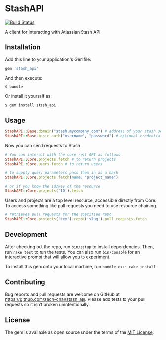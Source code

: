 # StashAPI 
[![Build Status](https://travis-ci.org/zach-chai/stash_api.svg?branch=master)](https://travis-ci.org/zach-chai/stash_api)

A client for interacting with Atlassian Stash API

## Installation

Add this line to your application's Gemfile:

```ruby
gem 'stash_api'
```

And then execute:

    $ bundle

Or install it yourself as:

    $ gem install stash_api

## Usage

```ruby
StashAPI::Base.domain("stash.mycompany.com") # address of your stash server
StashAPI::Base.basic_auth("username", "password") # optional credentials
```
Now you can send requests to Stash
```ruby
# You can interact with the core rest API as follows
StashAPI::Core.projects.fetch # to return projects
StashAPI::Core.users.fetch # to return users

# to supply query parameters pass them in as a hash
StashAPI::Core.projects.fetch(name: "project_name")

# or if you know the id/key of the resource
StashAPI::Core.projects('ID').fetch
```
Users and projects are a top level resource, accessible directly from Core. To access something like pull requests you need to use resource chaining.
```ruby
# retrieves pull requests for the specified repo
StashAPI::Core.projects('key').repos('slug').pull_requests.fetch
```

## Development

After checking out the repo, run `bin/setup` to install dependencies. Then, run `rake test` to run the tests. You can also run `bin/console` for an interactive prompt that will allow you to experiment.

To install this gem onto your local machine, run `bundle exec rake install`

## Contributing

Bug reports and pull requests are welcome on GitHub at https://github.com/zach-chai/stash_api. Please add tests to your pull requests so it isn't broken unintentionally.

## License

The gem is available as open source under the terms of the [MIT License](http://opensource.org/licenses/MIT).


